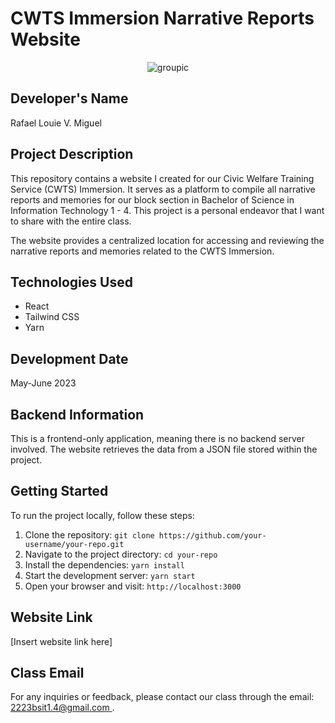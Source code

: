 # CWTS Immersion Narrative Reports Website

<p align="center">
  <img src="https://github.com/egg-lou/narrative-web/assets/118577897/4dc32105-61de-49ad-b5d0-2ff323a0a23f" alt="groupic">
</p>

## Developer's Name
Rafael Louie V. Miguel

## Project Description
This repository contains a website I created for our Civic Welfare Training Service (CWTS) Immersion. It serves as a platform to compile all narrative reports and memories for our block section in Bachelor of Science in Information Technology 1 - 4. This project is a personal endeavor that I want to share with the entire class.

The website provides a centralized location for accessing and reviewing the narrative reports and memories related to the CWTS Immersion.

## Technologies Used
- React
- Tailwind CSS
- Yarn

## Development Date
May-June 2023

## Backend Information
This is a frontend-only application, meaning there is no backend server involved. The website retrieves the data from a JSON file stored within the project.

## Getting Started
To run the project locally, follow these steps:

1. Clone the repository: `git clone https://github.com/your-username/your-repo.git`
2. Navigate to the project directory: `cd your-repo`
3. Install the dependencies: `yarn install`
4. Start the development server: `yarn start`
5. Open your browser and visit: `http://localhost:3000`

## Website Link
[Insert website link here]

## Class Email
For any inquiries or feedback, please contact our class through the email: [2223bsit1.4@gmail.com ](mailto:2223bsit1.4@gmail.com ).
